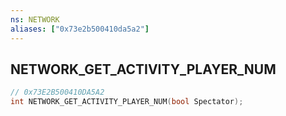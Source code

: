 ```yaml
---
ns: NETWORK
aliases: ["0x73e2b500410da5a2"]
---
```

## NETWORK_GET_ACTIVITY_PLAYER_NUM

```c
// 0x73E2B500410DA5A2
int NETWORK_GET_ACTIVITY_PLAYER_NUM(bool Spectator);
```
